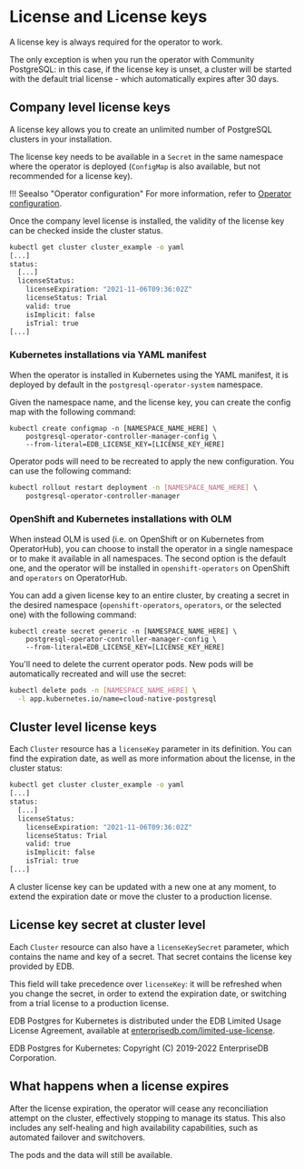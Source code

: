 # License and License keys

A license key is always required for the operator to work.

The only exception is when you run the operator with Community PostgreSQL:
in this case, if the license key is unset, a cluster will be started with the default
trial license - which automatically expires after 30 days.

## Company level license keys

A license key allows you to create an unlimited number of PostgreSQL
clusters in your installation.

The license key needs to be available in a `Secret` in the same namespace where
the operator is deployed (`ConfigMap` is also available, but not recommended
for a license key).

!!! Seealso "Operator configuration"
    For more information, refer to [Operator configuration](operator_conf.md).

Once the company level license is installed, the validity of the
license key can be checked inside the cluster status.

```sh
kubectl get cluster cluster_example -o yaml
[...]
status:
  [...]
  licenseStatus:
    licenseExpiration: "2021-11-06T09:36:02Z"
    licenseStatus: Trial
    valid: true
    isImplicit: false
    isTrial: true
[...]
```

### Kubernetes installations via YAML manifest

When the operator is installed in Kubernetes using the YAML manifest,
it is deployed by default in the `postgresql-operator-system` namespace.

Given the namespace name, and the license key, you can create
the config map with the following command:

```
kubectl create configmap -n [NAMESPACE_NAME_HERE] \
    postgresql-operator-controller-manager-config \
    --from-literal=EDB_LICENSE_KEY=[LICENSE_KEY_HERE]
```

Operator pods will need to be recreated to apply the new configuration. You
can use the following command:

```sh
kubectl rollout restart deployment -n [NAMESPACE_NAME_HERE] \
    postgresql-operator-controller-manager
```

### OpenShift and Kubernetes installations with OLM

When instead OLM is used (i.e. on OpenShift or on Kubernetes from OperatorHub),
you can choose to install the operator in a single namespace
or to make it available in all namespaces. The second option is
the default one, and the operator will be installed in
`openshift-operators` on OpenShift and `operators` on OperatorHub.

You can add a given license key to an entire cluster, by creating a secret in
the desired namespace (`openshift-operators`, `operators`, or the selected one)
with the following command:

```
kubectl create secret generic -n [NAMESPACE_NAME_HERE] \
    postgresql-operator-controller-manager-config \
    --from-literal=EDB_LICENSE_KEY=[LICENSE_KEY_HERE]
```

You'll need to delete the current operator pods. New pods will be
automatically recreated and will use the secret:

```sh
kubectl delete pods -n [NAMESPACE_NAME_HERE] \
  -l app.kubernetes.io/name=cloud-native-postgresql
```

## Cluster level license keys

Each `Cluster` resource has a `licenseKey` parameter in its definition.
You can find the expiration date, as well as more information about the license,
in the cluster status:

```sh
kubectl get cluster cluster_example -o yaml
[...]
status:
  [...]
  licenseStatus:
    licenseExpiration: "2021-11-06T09:36:02Z"
    licenseStatus: Trial
    valid: true
    isImplicit: false
    isTrial: true
[...]
```

A cluster license key can be updated with a new one at any moment, to extend
the expiration date or move the cluster to a production license.

## License key secret at cluster level

Each `Cluster` resource can also have a `licenseKeySecret` parameter, which contains
the name and key of a secret. That secret contains the license key provided by EDB.

This field will take precedence over `licenseKey`: it will be refreshed
when you change the secret, in order to extend the expiration date, or switching from a trial
license to a production license.

EDB Postgres for Kubernetes is distributed under the EDB Limited Usage License
Agreement, available at [enterprisedb.com/limited-use-license](https://www.enterprisedb.com/limited-use-license).

EDB Postgres for Kubernetes: Copyright (C) 2019-2022 EnterpriseDB Corporation.

## What happens when a license expires

After the license expiration, the operator will cease any reconciliation
attempt on the cluster, effectively stopping to manage its status. This also
includes any self-healing and high availability capabilities, such as automated
failover and switchovers.

The pods and the data will still be available.
